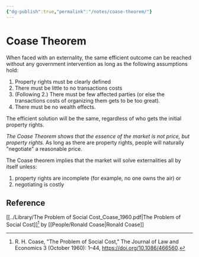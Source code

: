 ```yaml
---
{"dg-publish":true,"permalink":"/notes/coase-theorem/"}
---
```



# Coase Theorem

When faced with an externality, the same efficient outcome can be reached without any government intervention as long as the following assumptions hold:

1. Property rights must be clearly defined
2. There must be little to no transactions costs
3. (Following 2.) There must be few affected parties (or else the transactions costs of organizing them gets to be too great).
4. There must be no wealth effects. 

The efficient solution will be the same, regardless of who gets the initial property rights.

*The Coase Theorem shows that the essence of the market is not price, but property rights.* As long as there are property rights, people will naturally "negotiate" a reasonable price.
  
The Coase theorem implies that the market will solve externalities all by itself unless:
1. property rights are incomplete (for example, no one owns the air) or 
2. negotiating is costly 

## Reference
[[../Library/The Problem of Social Cost_Coase_1960.pdf\|The Problem of Social Cost]][^1] by [[People/Ronald Coase\|Ronald Coase]]

[^1]: R. H. Coase, "The Problem of Social Cost," The Journal of Law and Economics 3 (October 1960): 1–44, <https://doi.org/10.1086/466560>.
